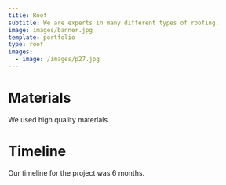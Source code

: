 ```yaml
---
title: Roof
subtitle: We are experts in many different types of roofing.
image: images/banner.jpg
template: portfolio
type: roof
images:
  - image: /images/p27.jpg
---
```


# Materials

We used high quality materials.

# Timeline

Our timeline for the project was 6 months.
